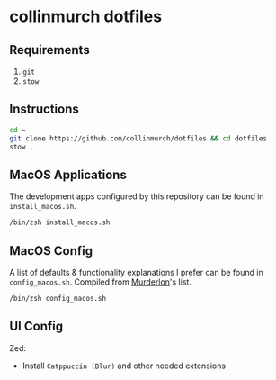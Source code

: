 # collinmurch dotfiles

## Requirements

1. `git`
2. `stow`

## Instructions

```bash
cd ~
git clone https://github.com/collinmurch/dotfiles && cd dotfiles
stow .
```

## MacOS Applications

The development apps configured by this repository can be found in `install_macos.sh`.

```bash
/bin/zsh install_macos.sh
```

## MacOS Config

A list of defaults & functionality explanations I prefer can be found in `config_macos.sh`.
Compiled from [Murderlon](https://github.com/Muderlon)'s list.

```bash
/bin/zsh config_macos.sh
```

## UI Config

Zed:
- Install `Catppuccin (Blur)` and other needed extensions
